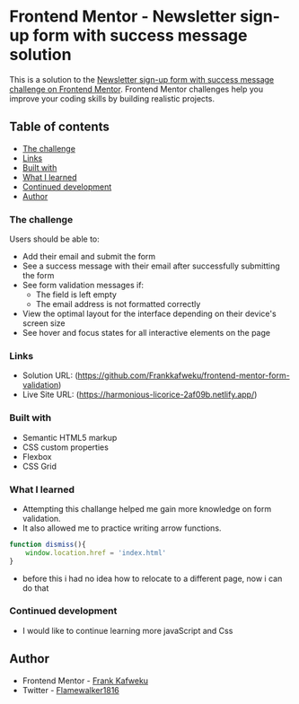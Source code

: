 # Frontend Mentor - Newsletter sign-up form with success message solution

This is a solution to the [Newsletter sign-up form with success message challenge on Frontend Mentor](https://www.frontendmentor.io/challenges/newsletter-signup-form-with-success-message-3FC1AZbNrv). Frontend Mentor challenges help you improve your coding skills by building realistic projects. 

## Table of contents

  - [The challenge](#the-challenge)
  - [Links](#links)
  - [Built with](#built-with)
  - [What I learned](#what-i-learned)
  - [Continued development](#continued-development)
- [Author](#author)




### The challenge

Users should be able to:

- Add their email and submit the form
- See a success message with their email after successfully submitting the form
- See form validation messages if:
  - The field is left empty
  - The email address is not formatted correctly
- View the optimal layout for the interface depending on their device's screen size
- See hover and focus states for all interactive elements on the page

### Links

- Solution URL: (https://github.com/Frankkafweku/frontend-mentor-form-validation)
- Live Site URL: (https://harmonious-licorice-2af09b.netlify.app/)

### Built with

- Semantic HTML5 markup
- CSS custom properties
- Flexbox
- CSS Grid


### What I learned

- Attempting this challange helped me gain more knowledge on form validation.
- It also allowed me to practice writing arrow functions.
```js
function dismiss(){
    window.location.href = 'index.html'
}
```
- before this i had no idea how to relocate to a different page, now i can do that


### Continued development
- I would like to continue learning more javaScript and Css 

## Author
- Frontend Mentor - [Frank Kafweku](https://www.frontendmentor.io/profile/Frankkafweku)
- Twitter - [Flamewalker1816](https://twitter.com/flamewalker1816)



